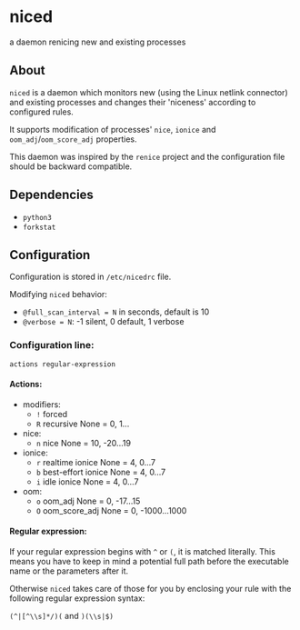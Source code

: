 niced
=====

a daemon renicing new and existing processes

About
-----

`niced` is a daemon which monitors new (using the Linux netlink connector) and
existing processes and changes their 'niceness' according to configured rules.

It supports modification of processes' `nice`, `ionice` and
`oom_adj`/`oom_score_adj` properties.

This daemon was inspired by the `renice` project and the configuration file
should be backward compatible.

Dependencies
------------

- `python3`
- `forkstat`

Configuration
-------------

Configuration is stored in `/etc/nicedrc` file.

Modifying `niced` behavior:

- `@full_scan_interval = N` in seconds, default is 10
- `@verbose = N`: -1 silent, 0 default, 1 verbose

### Configuration line:

`actions regular-expression`

#### Actions:

- modifiers:
    - `!` forced
    - `R` recursive          None =  0,     1...
- nice:
    - `n` nice               None = 10,   -20...19
- ionice:
    - `r` realtime ionice    None =  4,     0...7
    - `b` best-effort ionice None =  4,     0...7
    - `i` idle ionice        None =  4,     0...7
- oom:
    - `o` oom_adj            None =  0,   -17...15
    - `O` oom_score_adj      None =  0, -1000...1000

#### Regular expression:

If your regular expression begins with `^` or `(`, it is matched literally. This
means you have to keep in mind a potential full path before the executable name
or the parameters after it.

Otherwise `niced` takes care of those for you by enclosing your rule with the
following regular expression syntax:

`(^|[^\\s]*/)(` and `)(\\s|$)`
